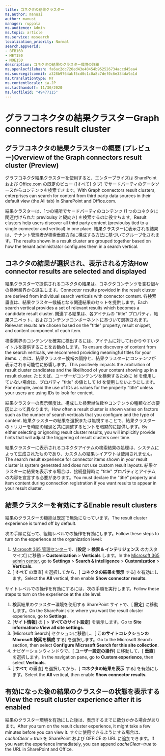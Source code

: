 ```yaml
---
title: コネクタの結果クラスター
ms.author: manusi
author: manusi
manager: ruppala
ms.audience: Admin
ms.topic: article
ms.service: mssearch
localization_priority: Normal
search.appverid:
- BFB160
- MET150
- MOE150
description: コネクタの結果のクラスター環境の詳細
ms.openlocfilehash: fa6ac2dc720ed43e40454b952526734accd45ea4
ms.sourcegitcommit: a328b9764abf5cd0c1c0a8c7def0c6e334da9a1d
ms.translationtype: MT
ms.contentlocale: ja-JP
ms.lasthandoff: 11/30/2020
ms.locfileid: "49477115"
---
```

# <a name="graph-connectors-result-cluster"></a><span data-ttu-id="238f0-103">グラフコネクタの結果クラスター</span><span class="sxs-lookup"><span data-stu-id="238f0-103">Graph connectors result cluster</span></span>

## <a name="overview-of-the-graph-connectors-result-cluster-preview"></a><span data-ttu-id="238f0-104">グラフコネクタの結果クラスターの概要 (プレビュー)</span><span class="sxs-lookup"><span data-stu-id="238f0-104">Overview of the Graph connectors result cluster (Preview)</span></span>  

<span data-ttu-id="238f0-105">グラフコネクタ結果クラスターを使用すると、エンタープライズは SharePoint および Office.com の既定のビュー ([すべて] タブ) でサードパーティのデータソースからコンテンツを検索できます。</span><span class="sxs-lookup"><span data-stu-id="238f0-105">With Graph connectors result clusters, enterprises can search for content from third party data sources in their default view (the All tab) in SharePoint and Office.com.</span></span>

<span data-ttu-id="238f0-106">結果クラスターは、1つの場所でサードパーティのコンテンツ (1 つのコネクタに関連付けられた previoulsy と縦向き) を検索するのに役立ちます。</span><span class="sxs-lookup"><span data-stu-id="238f0-106">Result clusters help users discover all third party content (previoulsy tied to a single connector and vertical) in one place.</span></span> <span data-ttu-id="238f0-107">結果クラスターに表示される結果は、テナント管理者が検索垂直方向に構成する方法に基づいてグループ化されます。</span><span class="sxs-lookup"><span data-stu-id="238f0-107">The results shown in a result cluster are grouped together based on how the tenant administrator configures them in a search vertical.</span></span>  

## <a name="how-connector-results-are-selected-and-displayed"></a><span data-ttu-id="238f0-108">コネクタの結果が選択され、表示される方法</span><span class="sxs-lookup"><span data-stu-id="238f0-108">How connector results are selected and displayed</span></span>

<span data-ttu-id="238f0-109">結果クラスターで提供されるコネクタの結果は、コネクタコンテンツを含む個々の検索業界から派生します。</span><span class="sxs-lookup"><span data-stu-id="238f0-109">Connector results provided in the result cluster are derived from individual search verticals with connector content.</span></span> <span data-ttu-id="238f0-110">各検索垂直は、結果クラスター候補となる関連結果のセットを提供します。</span><span class="sxs-lookup"><span data-stu-id="238f0-110">Each search vertical provides a set of relevant results which becomes a candidate result cluster.</span></span> <span data-ttu-id="238f0-111">関連する結果は、各アイテムの "title" プロパティ、結果スニペット、およびコンテンツコンポーネントに基づいて選択されます。</span><span class="sxs-lookup"><span data-stu-id="238f0-111">Relevant results are chosen based on the "title" property, result snippet, and content component of each item.</span></span>

<span data-ttu-id="238f0-112">検索業界のコンテンツを確実に検出するには、アイテムに対してわかりやすいタイトルを提供することをお勧めします。</span><span class="sxs-lookup"><span data-stu-id="238f0-112">To ensure discovery of content from the search verticals, we recommend providing meaningful titles for your items.</span></span> <span data-ttu-id="238f0-113">これは、結果クラスター候補の調停と、結果クラスターにコンテンツが表示される可能性に影響します。</span><span class="sxs-lookup"><span data-stu-id="238f0-113">This positively impacts the arbitration of result cluster candidates and the likelihood of your content showing up in a result cluster.</span></span> <span data-ttu-id="238f0-114">たとえば、ユーザーがコンテンツを検索するために Id を使用していない場合は、プロパティ "title" の値として Id を使用しないようにします。</span><span class="sxs-lookup"><span data-stu-id="238f0-114">For example, avoid the use of IDs as values for the property "title" unless your users are using IDs to look for content.</span></span>

<span data-ttu-id="238f0-115">結果クラスターの表示頻度は、構成した検索単位数やコンテンツの種類などの要因によって異なります。</span><span class="sxs-lookup"><span data-stu-id="238f0-115">How often a result cluster is shown varies on factors such as the number of search verticals that you configure and the type of content.</span></span> <span data-ttu-id="238f0-116">結果クラスターの結果を選択または無視することで、結果クラスターのトリガーを時間の経過と共に調整するヒントを暗黙的に提供します。</span><span class="sxs-lookup"><span data-stu-id="238f0-116">By either selecting or ignoring result cluster results, you will implicitly provide hints that will adjust the triggering of result clusters over time.</span></span>

<span data-ttu-id="238f0-117">結果クラスターに表示されるコネクタアイテムの検索結果の処理は、システムによって生成されたものであり、カスタムの結果レイアウトは使用されません。</span><span class="sxs-lookup"><span data-stu-id="238f0-117">The search result experience for connector items shown in your result cluster is system generated and does not use custom result layouts.</span></span> <span data-ttu-id="238f0-118">結果クラスターに結果を表示する場合は、接続登録時に "title" プロパティとアイテムの内容を宣言する必要があります。</span><span class="sxs-lookup"><span data-stu-id="238f0-118">You must declare the "title" property and item content during connection registration if you want results to appear in your result cluster.</span></span>

## <a name="enable-result-clusters"></a><span data-ttu-id="238f0-119">結果クラスターを有効にする</span><span class="sxs-lookup"><span data-stu-id="238f0-119">Enable result clusters</span></span>
  
<span data-ttu-id="238f0-120">結果のクラスターの機能は既定で無効になっています。</span><span class="sxs-lookup"><span data-stu-id="238f0-120">The result cluster experience is turned off by default.</span></span>  

<span data-ttu-id="238f0-121">次の手順に従って、組織レベルでの操作を有効にします。</span><span class="sxs-lookup"><span data-stu-id="238f0-121">Follow these steps to turn on the experience at the organization level:</span></span>

1. <span data-ttu-id="238f0-122">[Microsoft 365 管理センター](https://admin.microsoft.com/)で、[**設定**  >  **検索 & インテリジェンス** のカスタマイズ] に移動  >  **Customization**  >  **Verticals** します。</span><span class="sxs-lookup"><span data-stu-id="238f0-122">In the [Microsoft 365 admin center](https://admin.microsoft.com/), go to **Settings** > **Search & intelligence** > **Customization** > **Verticals**.</span></span>  
2. <span data-ttu-id="238f0-123">[ **すべて** の垂直] を選択してから、[ **コネクタの結果を表示** する] を有効にします。</span><span class="sxs-lookup"><span data-stu-id="238f0-123">Select  the **All** vertical, then enable **Show connector results**.</span></span> 


<span data-ttu-id="238f0-124">サイトレベルでの操作を有効にするには、次の手順を実行します。</span><span class="sxs-lookup"><span data-stu-id="238f0-124">Follow these steps to turn on the experience at the site level:</span></span>

1. <span data-ttu-id="238f0-125">検索結果のクラスター環境を使用する SharePoint サイトで、[ **設定**] に移動します。</span><span class="sxs-lookup"><span data-stu-id="238f0-125">On the SharePoint site where you want the result cluster experience, go to **Settings**.</span></span>
2. <span data-ttu-id="238f0-126">[**サイト情報**] の [ > **すべてのサイト設定**] を表示します。</span><span class="sxs-lookup"><span data-stu-id="238f0-126">Go to **Site information**>**View all site settings**.</span></span>
3. <span data-ttu-id="238f0-127">[Microsoft Search] セクションに移動し、[ **このサイトコレクションの Microsoft 検索を構成** する] を選択します。</span><span class="sxs-lookup"><span data-stu-id="238f0-127">Go to the Microsoft Search section, then select **Configure Microsoft Search for this site collection**.</span></span>
4. <span data-ttu-id="238f0-128">ナビゲーションウィンドウで、[ **ユーザー設定の操作**] に移動して、[ **垂直**] を選択します。</span><span class="sxs-lookup"><span data-stu-id="238f0-128">In the navigation pane, go to **Custom experience**, then select **Verticals**.</span></span>
5. <span data-ttu-id="238f0-129">[ **すべて** の垂直] を選択してから、[ **コネクタの結果を表示** する] を有効にします。</span><span class="sxs-lookup"><span data-stu-id="238f0-129">Select the **All** vertical, then enable **Show connector results**.</span></span>

## <a name="view-the-result-cluster-experience-after-it-is-enabled"></a><span data-ttu-id="238f0-130">有効になった後の結果のクラスターの状態を表示する</span><span class="sxs-lookup"><span data-stu-id="238f0-130">View the result cluster experience after it is enabled</span></span>

<span data-ttu-id="238f0-131">結果のクラスター環境を有効にした後は、表示するまでに数分かかる場合があります。</span><span class="sxs-lookup"><span data-stu-id="238f0-131">After you turn on the result cluster experience, it might take a few minutes before you can view it.</span></span> <span data-ttu-id="238f0-132">すぐに使用できるようにする場合は、 *cacheClear = true* を SharePoint および OFFICE の URL に追加できます。</span><span class="sxs-lookup"><span data-stu-id="238f0-132">If you want the experience immediately, you can append *cacheClear=true* to the URL in SharePoint and Office.</span></span>
